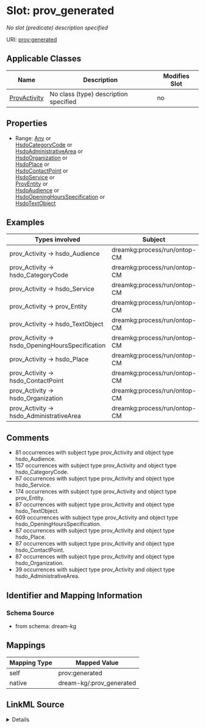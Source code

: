 

# Slot: prov_generated


_No slot (predicate) description specified_





URI: [prov:generated](http://www.w3.org/ns/prov#generated)



<!-- no inheritance hierarchy -->





## Applicable Classes

| Name | Description | Modifies Slot |
| --- | --- | --- |
| [ProvActivity](../classes/ProvActivity.md) | No class (type) description specified |  no  |







## Properties

* Range: [Any](../classes/Any.md)&nbsp;or&nbsp;<br />[HsdoCategoryCode](../classes/HsdoCategoryCode.md)&nbsp;or&nbsp;<br />[HsdoAdministrativeArea](../classes/HsdoAdministrativeArea.md)&nbsp;or&nbsp;<br />[HsdoOrganization](../classes/HsdoOrganization.md)&nbsp;or&nbsp;<br />[HsdoPlace](../classes/HsdoPlace.md)&nbsp;or&nbsp;<br />[HsdoContactPoint](../classes/HsdoContactPoint.md)&nbsp;or&nbsp;<br />[HsdoService](../classes/HsdoService.md)&nbsp;or&nbsp;<br />[ProvEntity](../classes/ProvEntity.md)&nbsp;or&nbsp;<br />[HsdoAudience](../classes/HsdoAudience.md)&nbsp;or&nbsp;<br />[HsdoOpeningHoursSpecification](../classes/HsdoOpeningHoursSpecification.md)&nbsp;or&nbsp;<br />[HsdoTextObject](../classes/HsdoTextObject.md)






## Examples

| Types involved | Subject | Predicate | Object |
| --- | --- | --- | --- |
| prov_Activity → hsdo_Audience | dreamkg:process/run/ontop-CM | prov:generated | dreamkg:category/audience/YoungAdults |
| prov_Activity → hsdo_CategoryCode | dreamkg:process/run/ontop-CM | prov:generated | dreamkg:category/service/other/WeatherRelief |
| prov_Activity → hsdo_Service | dreamkg:process/run/ontop-CM | prov:generated | dreamkg:service/6710596967858176 |
| prov_Activity → prov_Entity | dreamkg:process/run/ontop-CM | prov:generated | dreamkg:service/channel/P--6710596967858176 |
| prov_Activity → hsdo_TextObject | dreamkg:process/run/ontop-CM | prov:generated | dreamkg:service/desc/6710596967858176 |
| prov_Activity → hsdo_OpeningHoursSpecification | dreamkg:process/run/ontop-CM | prov:generated | dreamkg:service/hours/wednesday/6710596967858176 |
| prov_Activity → hsdo_Place | dreamkg:process/run/ontop-CM | prov:generated | dreamkg:service/location/6710596967858176 |
| prov_Activity → hsdo_ContactPoint | dreamkg:process/run/ontop-CM | prov:generated | dreamkg:service/phone/6710596967858176 |
| prov_Activity → hsdo_Organization | dreamkg:process/run/ontop-CM | prov:generated | dreamkg:service/provider/6710596967858176 |
| prov_Activity → hsdo_AdministrativeArea | dreamkg:process/run/ontop-CM | prov:generated | dreamkg:zip/19320 |


## Comments

* 81 occurrences with subject type prov_Activity and object type hsdo_Audience.
* 157 occurrences with subject type prov_Activity and object type hsdo_CategoryCode.
* 87 occurrences with subject type prov_Activity and object type hsdo_Service.
* 174 occurrences with subject type prov_Activity and object type prov_Entity.
* 87 occurrences with subject type prov_Activity and object type hsdo_TextObject.
* 609 occurrences with subject type prov_Activity and object type hsdo_OpeningHoursSpecification.
* 87 occurrences with subject type prov_Activity and object type hsdo_Place.
* 87 occurrences with subject type prov_Activity and object type hsdo_ContactPoint.
* 87 occurrences with subject type prov_Activity and object type hsdo_Organization.
* 39 occurrences with subject type prov_Activity and object type hsdo_AdministrativeArea.

## Identifier and Mapping Information







### Schema Source


* from schema: dream-kg




## Mappings

| Mapping Type | Mapped Value |
| ---  | ---  |
| self | prov:generated |
| native | dream-kg/:prov_generated |




## LinkML Source

<details>
```yaml
name: prov_generated
description: No slot (predicate) description specified
comments:
- 81 occurrences with subject type prov_Activity and object type hsdo_Audience.
- 157 occurrences with subject type prov_Activity and object type hsdo_CategoryCode.
- 87 occurrences with subject type prov_Activity and object type hsdo_Service.
- 174 occurrences with subject type prov_Activity and object type prov_Entity.
- 87 occurrences with subject type prov_Activity and object type hsdo_TextObject.
- 609 occurrences with subject type prov_Activity and object type hsdo_OpeningHoursSpecification.
- 87 occurrences with subject type prov_Activity and object type hsdo_Place.
- 87 occurrences with subject type prov_Activity and object type hsdo_ContactPoint.
- 87 occurrences with subject type prov_Activity and object type hsdo_Organization.
- 39 occurrences with subject type prov_Activity and object type hsdo_AdministrativeArea.
examples:
- description: prov_Activity → hsdo_Audience
  object:
    example_object: dreamkg:category/audience/YoungAdults
    example_object_type: hsdo_Audience
    example_predicate: prov:generated
    example_subject: dreamkg:process/run/ontop-CM
    example_subject_type: prov_Activity
- description: prov_Activity → hsdo_CategoryCode
  object:
    example_object: dreamkg:category/service/other/WeatherRelief
    example_object_type: hsdo_CategoryCode
    example_predicate: prov:generated
    example_subject: dreamkg:process/run/ontop-CM
    example_subject_type: prov_Activity
- description: prov_Activity → hsdo_Service
  object:
    example_object: dreamkg:service/6710596967858176
    example_object_type: hsdo_Service
    example_predicate: prov:generated
    example_subject: dreamkg:process/run/ontop-CM
    example_subject_type: prov_Activity
- description: prov_Activity → prov_Entity
  object:
    example_object: dreamkg:service/channel/P--6710596967858176
    example_object_type: prov_Entity
    example_predicate: prov:generated
    example_subject: dreamkg:process/run/ontop-CM
    example_subject_type: prov_Activity
- description: prov_Activity → hsdo_TextObject
  object:
    example_object: dreamkg:service/desc/6710596967858176
    example_object_type: hsdo_TextObject
    example_predicate: prov:generated
    example_subject: dreamkg:process/run/ontop-CM
    example_subject_type: prov_Activity
- description: prov_Activity → hsdo_OpeningHoursSpecification
  object:
    example_object: dreamkg:service/hours/wednesday/6710596967858176
    example_object_type: hsdo_OpeningHoursSpecification
    example_predicate: prov:generated
    example_subject: dreamkg:process/run/ontop-CM
    example_subject_type: prov_Activity
- description: prov_Activity → hsdo_Place
  object:
    example_object: dreamkg:service/location/6710596967858176
    example_object_type: hsdo_Place
    example_predicate: prov:generated
    example_subject: dreamkg:process/run/ontop-CM
    example_subject_type: prov_Activity
- description: prov_Activity → hsdo_ContactPoint
  object:
    example_object: dreamkg:service/phone/6710596967858176
    example_object_type: hsdo_ContactPoint
    example_predicate: prov:generated
    example_subject: dreamkg:process/run/ontop-CM
    example_subject_type: prov_Activity
- description: prov_Activity → hsdo_Organization
  object:
    example_object: dreamkg:service/provider/6710596967858176
    example_object_type: hsdo_Organization
    example_predicate: prov:generated
    example_subject: dreamkg:process/run/ontop-CM
    example_subject_type: prov_Activity
- description: prov_Activity → hsdo_AdministrativeArea
  object:
    example_object: dreamkg:zip/19320
    example_object_type: hsdo_AdministrativeArea
    example_predicate: prov:generated
    example_subject: dreamkg:process/run/ontop-CM
    example_subject_type: prov_Activity
from_schema: dream-kg
rank: 1000
slot_uri: prov:generated
alias: prov_generated
domain_of:
- prov_Activity
range: Any
any_of:
- range: hsdo_CategoryCode
- range: hsdo_AdministrativeArea
- range: hsdo_Organization
- range: hsdo_Place
- range: hsdo_ContactPoint
- range: hsdo_Service
- range: prov_Entity
- range: hsdo_Audience
- range: hsdo_OpeningHoursSpecification
- range: hsdo_TextObject

```
</details>